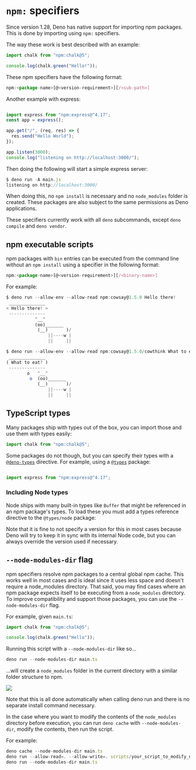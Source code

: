 # `npm:` specifiers

Since version 1.28, Deno has native support for importing npm packages. This is
done by importing using `npm:` specifiers.


The way these work is best described with an example:



```typescript
import chalk from "npm:chalk@5";

console.log(chalk.green("Hello!"));
```
These npm specifiers have the following format:



```typescript
npm:<package-name>[@<version-requirement>][/<sub-path>]
```
Another example with express:



```typescript

import express from "npm:express@^4.17";
const app = express();

app.get("/", (req, res) => {
  res.send("Hello World");
});

app.listen(3000);
console.log("listening on http://localhost:3000/");
```
Then doing the following will start a simple express server:



```typescript
$ deno run -A main.js
listening on http://localhost:3000/
```
When doing this, no `npm install` is necessary and no `node_modules` folder is
created. These packages are also subject to the same permissions as Deno
applications.


These specifiers currently work with all `deno` subcommands, except
`deno compile` and `deno vendor`.


## npm executable scripts

npm packages with `bin` entries can be executed from the command line without an
`npm install` using a specifier in the following format:



```typescript
npm:<package-name>[@<version-requirement>][/<binary-name>]
```
For example:



```typescript
$ deno run --allow-env --allow-read npm:cowsay@1.5.0 Hello there!
 ______________
< Hello there! >
 --------------
           ^__^
           (oo)_______
            (__)       )/
                ||----w |
                ||     ||

$ deno run --allow-env --allow-read npm:cowsay@1.5.0/cowthink What to eat?
 ______________
( What to eat? )
 --------------
        o   ^__^
         o  (oo)_______
            (__)       )/
                ||----w |
                ||     ||
```
## TypeScript types

Many packages ship with types out of the box, you can import those and use them
with types easily:



```typescript
import chalk from "npm:chalk@5";
```
Some packages do not though, but you can specify their types with a
[`@deno-types`](https://deno.land/../advanced/typescript/types) directive. For example, using a
[`@types`](https://www.typescriptlang.org/docs/handbook/2/type-declarations.html#definitelytyped--types)
package:



```typescript

import express from "npm:express@^4.17";
```
### Including Node types

Node ships with many built-in types like `Buffer` that might be referenced in an
npm package's types. To load these you must add a types reference directive to
the `@types/node` package:


Note that it is fine to not specify a version for this in most cases because
Deno will try to keep it in sync with its internal Node code, but you can always
override the version used if necessary.


## `--node-modules-dir` flag

npm specifiers resolve npm packages to a central global npm cache. This works
well in most cases and is ideal since it uses less space and doesn't require a
node_modules directory. That said, you may find cases where an npm package
expects itself to be executing from a `node_modules` directory. To improve
compatibility and support those packages, you can use the `--node-modules-dir`
flag.


For example, given `main.ts`:



```typescript
import chalk from "npm:chalk@5";

console.log(chalk.green("Hello"));
```
Running this script with a `--node-modules-dir` like so...



```typescript
deno run --node-modules-dir main.ts
```
...will create a `node_modules` folder in the current directory with a similar
folder structure to npm.


![](https://cdn.deno.land/manual/versions/v1.32.1/raw/images/node_modules_dir.png)


Note that this is all done automatically when calling deno run and there is no
separate install command necessary.


In the case where you want to modify the contents of the `node_modules`
directory before execution, you can run `deno cache` with `--node-modules-dir`,
modify the contents, then run the script.


For example:



```typescript
deno cache --node-modules-dir main.ts
deno run --allow-read=. --allow-write=. scripts/your_script_to_modify_node_modules_dir.ts
deno run --node-modules-dir main.ts
```




